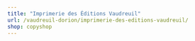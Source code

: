 ```yaml
---
title: "Imprimerie des Éditions Vaudreuil"
url: /vaudreuil-dorion/imprimerie-des-editions-vaudreuil/
shop: copyshop
---
```

